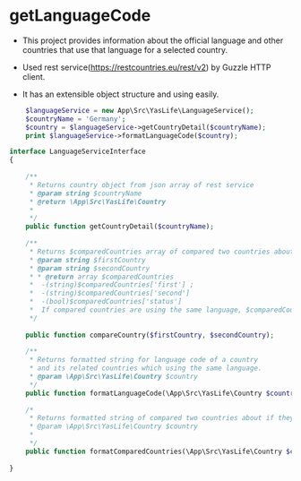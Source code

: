# getLanguageCode

- This project provides information about the official language and other countries that use that language for a selected country.

- Used rest service(https://restcountries.eu/rest/v2) by Guzzle HTTP client.

- It has an extensible object structure and using easily.


```php
    $languageService = new App\Src\YasLife\LanguageService();
    $countryName = 'Germany';
    $country = $languageService->getCountryDetail($countryName);
    print $languageService->formatLanguageCode($country); 
```


```php
interface LanguageServiceInterface
{
    
    /**
     * Returns country object from json array of rest service
     * @param string $countryName
     * @return \App\Src\YasLife\Country 
     *  
     */
    public function getCountryDetail($countryName);
  
    /**
     * Returns $comparedCountries array of compared two countries about if they are using same language or not
     * @param string $firstCountry
     * @param string $secondCountry
     * * @return array $comparedCountries
     *  -(string)$comparedCountries['first'] ;
     *  -(string)$comparedCountries['second']
     *  -(bool)$comparedCountries['status']
     *  If compared countries are using the same language, $comparedCountries['status'] variable set true.  
     */
     
    public function compareCountry($firstCountry, $secondCountry);
    
    /**
     * Returns formatted string for language code of a country 
     * and its related countries which using the same language.
     * @param \App\Src\YasLife\Country $country
     */
    public function formatLanguageCode(\App\Src\YasLife\Country $country);
    
    /*
     * Returns formatted string of compared two countries about if they are using same language or not. 
     * @param \App\Src\YasLife\Country $country
     *
     */
    public function formatComparedCountries(\App\Src\YasLife\Country $country);
    
}
```

